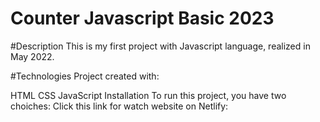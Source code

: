 # Counter Javascript Basic 2023

#Description
This is my first project with Javascript language, realized in May 2022.

#Technologies
Project created with:

HTML
CSS
JavaScript
Installation
To run this project, you have two choiches:
Click this link for watch website on Netlify:


